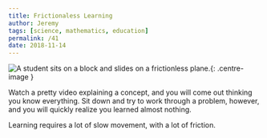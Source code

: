 ```yaml
---
title: Frictionaless Learning
author: Jeremy
tags: [science, mathematics, education]
permalink: /41
date: 2018-11-14
---
```


![A student sits on a block and slides on a frictionless plane.](https://res.cloudinary.com/dh3hm8pb7/image/upload/c_scale,q_auto:best,w_615/v1535842782/Handwaving/Published/FrictionlessLearning.png){: .centre-image }

Watch a pretty video explaining a concept, and you will come out thinking you know everything. Sit down and try to work through a problem, however, and you will quickly realize you learned almost nothing.

Learning requires a lot of slow movement, with a lot of friction.